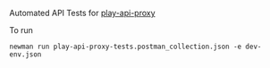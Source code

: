 Automated API Tests for [play-api-proxy](https://github.com/joeystevens00/play-api-proxy)

To run

```
newman run play-api-proxy-tests.postman_collection.json -e dev-env.json
```
